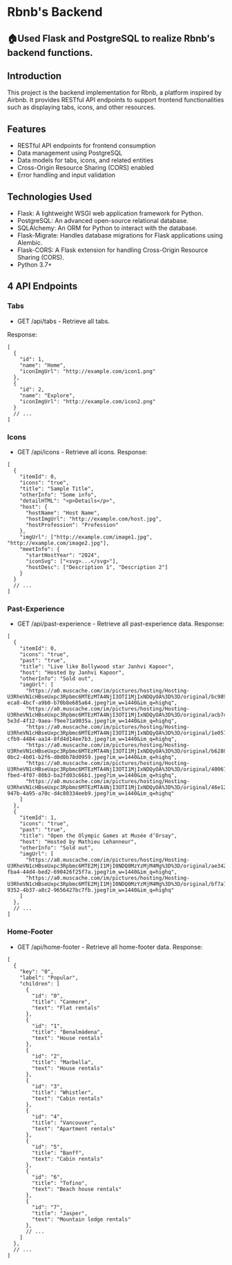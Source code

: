 # Rbnb's Backend
## 🏠Used Flask and PostgreSQL to realize Rbnb's backend functions.
## Introduction
This project is the backend implementation for Rbnb, a platform inspired by Airbnb. It provides RESTful API endpoints to support frontend functionalities such as displaying tabs, icons, and other resources.

## Features
* RESTful API endpoints for frontend consumption
* Data management using PostgreSQL
* Data models for tabs, icons, and related entities
* Cross-Origin Resource Sharing (CORS) enabled
* Error handling and input validation

## Technologies Used
* Flask: A lightweight WSGI web application framework for Python.
* PostgreSQL: An advanced open-source relational database.
* SQLAlchemy: An ORM for Python to interact with the database.
* Flask-Migrate: Handles database migrations for Flask applications using Alembic.
* Flask-CORS: A Flask extension for handling Cross-Origin Resource Sharing (CORS).
* Python 3.7+

## 4 API Endpoints
### Tabs
* GET /api/tabs - Retrieve all tabs.

Response:
```
[
  {
    "id": 1,
    "name": "Home",
    "iconImgUrl": "http://example.com/icon1.png"
  },
  {
    "id": 2,
    "name": "Explore",
    "iconImgUrl": "http://example.com/icon2.png"
  }
  // ...
]
```

### Icons
* GET /api/icons - Retrieve all icons.
Response:
```
[
  {
    "itemId": 0,
    "icons": "true",
    "title": "Sample Title",
    "otherInfo": "Some info",
    "detailHTML": "<p>Details</p>",
    "host": {
      "hostName": "Host Name",
      "hostImgUrl": "http://example.com/host.jpg",
      "hostProfession": "Profession"
    },
    "imgUrl": ["http://example.com/image1.jpg", "http://example.com/image2.jpg"],
    "meetInfo": {
      "startHostYear": "2024",
      "iconSvg": ["<svg>...</svg>"],
      "hostDesc": ["Description 1", "Description 2"]
    }
  }
  // ...
]
```

### Past-Experience
* GET /api/past-experience - Retrieve all past-experience data.
Response:
```
[
  {
    "itemId": 0,
    "icons": "true",
    "past": "true",
    "title": "Live like Bollywood star Janhvi Kapoor",
    "host": "Hosted by Janhvi Kapoor",
    "otherInfo": "Sold out",
    "imgUrl": [
      "https://a0.muscache.com/im/pictures/hosting/Hosting-U3RheVN1cHBseUxpc3Rpbmc6MTEzMTA4NjI3OTI1MjIxNDQyOA%3D%3D/original/bc989f2d-eca8-4bcf-a9b0-b70b8e685a64.jpeg?im_w=1440&im_q=highq",
      "https://a0.muscache.com/im/pictures/hosting/Hosting-U3RheVN1cHBseUxpc3Rpbmc6MTEzMTA4NjI3OTI1MjIxNDQyOA%3D%3D/original/acb7c0e1-5e3d-4f12-9aea-f9ee71a9035a.jpeg?im_w=1440&im_q=highq",
      "https://a0.muscache.com/im/pictures/hosting/Hosting-U3RheVN1cHBseUxpc3Rpbmc6MTEzMTA4NjI3OTI1MjIxNDQyOA%3D%3D/original/1e05770b-cfb9-4484-aa14-8fd4d14ee7b3.jpeg?im_w=1440&im_q=highq",
      "https://a0.muscache.com/im/pictures/hosting/Hosting-U3RheVN1cHBseUxpc3Rpbmc6MTEzMTA4NjI3OTI1MjIxNDQyOA%3D%3D/original/b6288ffe-0bc2-4b01-b2f6-d0d0b78d0959.jpeg?im_w=1440&im_q=highq",
      "https://a0.muscache.com/im/pictures/hosting/Hosting-U3RheVN1cHBseUxpc3Rpbmc6MTEzMTA4NjI3OTI1MjIxNDQyOA%3D%3D/original/400678f7-fbed-4f07-80b3-ba2fd03c66b1.jpeg?im_w=1440&im_q=highq",
      "https://a0.muscache.com/im/pictures/hosting/Hosting-U3RheVN1cHBseUxpc3Rpbmc6MTEzMTA4NjI3OTI1MjIxNDQyOA%3D%3D/original/46e12a73-947b-4a95-a70c-d4c80334eeb9.jpeg?im_w=1440&im_q=highq"
    ]
  },
  {
    "itemId": 1,
    "icons": "true",
    "past": "true",
    "title": "Open the Olympic Games at Musée d’Orsay",
    "host": "Hosted by Mathieu Lehanneur",
    "otherInfo": "Sold out",
    "imgUrl": [
      "https://a0.muscache.com/im/pictures/hosting/Hosting-U3RheVN1cHBseUxpc3Rpbmc6MTE2MjI1MjI0NDQ0MzYzMjM4Mg%3D%3D/original/ae3426d1-fba4-44d4-bed2-690426f25f7a.jpeg?im_w=1440&im_q=highq",
      "https://a0.muscache.com/im/pictures/hosting/Hosting-U3RheVN1cHBseUxpc3Rpbmc6MTE2MjI1MjI0NDQ0MzYzMjM4Mg%3D%3D/original/bf7a757d-9352-4b37-a8c2-9656427bc7fb.jpeg?im_w=1440&im_q=highq"
    ]
  },
  // ...
]
```

### Home-Footer
* GET /api/home-footer - Retrieve all home-footer data.
Response:
```
[
  {
    "key": "0",
    "label": "Popular",
    "children": [
      {
        "id": "0",
        "title": "Canmore",
        "text": "Flat rentals"
      },
      {
        "id": "1",
        "title": "Benalmádena",
        "text": "House rentals"
      },
      {
        "id": "2",
        "title": "Marbella",
        "text": "House rentals"
      },
      {
        "id": "3",
        "title": "Whistler",
        "text": "Cabin rentals"
      },
      {
        "id": "4",
        "title": "Vancouver",
        "text": "Apartment rentals"
      },
      {
        "id": "5",
        "title": "Banff",
        "text": "Cabin rentals"
      },
      {
        "id": "6",
        "title": "Tofino",
        "text": "Beach house rentals"
      },
      {
        "id": "7",
        "title": "Jasper",
        "text": "Mountain lodge rentals"
      },
      // ...
    ]
  },
  // ...
]
```

